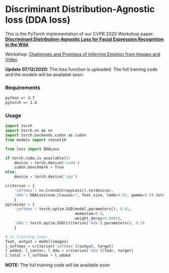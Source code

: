 # Discriminant Distribution-Agnostic loss (DDA loss)
This is the PyTorch implementation of our CVPR 2020 Workshop paper: [**Discriminant Distribution-Agnostic Loss for Facial Expression Recognition in the Wild**](http://openaccess.thecvf.com/content_CVPRW_2020/papers/w29/Farzaneh_Discriminant_Distribution-Agnostic_Loss_for_Facial_Expression_Recognition_in_the_Wild_CVPRW_2020_paper.pdf).

Workshop: [Challenges and Promises of Inferring Emotion from Images and Video](http://cbcsl.ece.ohio-state.edu/cvpr-2020/index.html)

**Update 07/12/2020:** The loss function is uploaded. The full training code and the models will be available soon.

### Requirements
```bash
python => 3.7
pytorch => 1.4
```

### Usage
```python
import torch
import torch.nn as nn
import torch.backends.cudnn as cudnn
from models import resnet18

from loss import DDALoss

if torch.cuda.is_available():
    device = torch.device('cuda')
    cudnn.benchmark = True
else:
    device = torch.device('cpu')

criterion = {
    'softmax': nn.CrossEntropyLoss().to(device),
    'dda': DDALoss(num_classes=7, feat_size, lamb=0.01, gamma=4.0).to(device)
    }
optimizer = {
    'softmax': torch.optim.SGD(model.parameters(), 0.01,
                               momentum=0.9,
                               weight_decay=0.0005),
    'dda': torch.optim.SGD(criterion['dda'].parameters(), 0.5)
    }

# in training loop:
feat, output = model(images)
l_softmax = criterion['softmax'](output, target)
l_added, l_center, l_dda = criterion['dda'](feat, target)
l_total = l_softmax + l_added
```
**NOTE:** The full training code will be available soon

